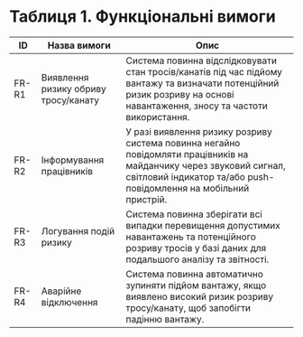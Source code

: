 # Таблиця 1. Функціональні вимоги

| ID      | Назва вимоги                 | Опис                                                                                                          |
|---------|------------------------------|---------------------------------------------------------------------------------------------------------------|
| FR-R1   | Виявлення ризику обриву тросу/канату | Система повинна відслідковувати стан тросів/канатів під час підйому вантажу та визначати потенційний ризик розриву на основі навантаження, зносу та частоти використання. |
| FR-R2   | Інформування працівників       | У разі виявлення ризику розриву система повинна негайно повідомляти працівників на майданчику через звуковий сигнал, світловий індикатор та/або push-повідомлення на мобільний пристрій. |
| FR-R3   | Логування подій ризику        | Система повинна зберігати всі випадки перевищення допустимих навантажень та потенційного розриву тросів у базі даних для подальшого аналізу та звітності. |
| FR-R4   | Аварійне відключення          | Система повинна автоматично зупиняти підйом вантажу, якщо виявлено високий ризик розриву тросу/канату, щоб запобігти падінню вантажу. |
